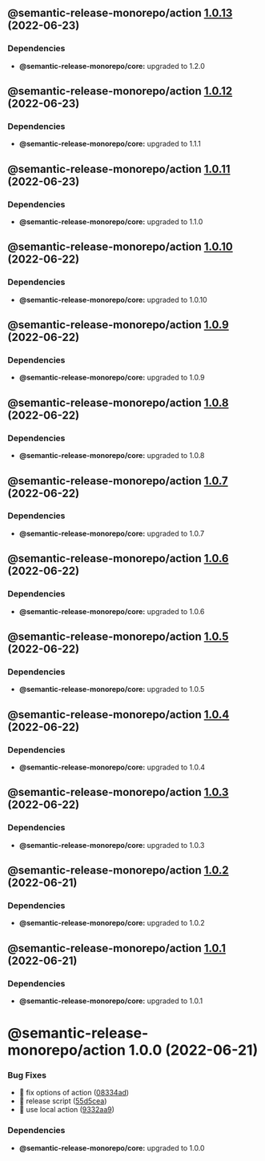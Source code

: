 ## @semantic-release-monorepo/action [1.0.13](https://github.com/bubkoo/semantic-release-monorepo/compare/@semantic-release-monorepo/action@1.0.12...@semantic-release-monorepo/action@1.0.13) (2022-06-23)





### Dependencies

* **@semantic-release-monorepo/core:** upgraded to 1.2.0

## @semantic-release-monorepo/action [1.0.12](https://github.com/bubkoo/semantic-release-monorepo/compare/@semantic-release-monorepo/action@1.0.11...@semantic-release-monorepo/action@1.0.12) (2022-06-23)





### Dependencies

* **@semantic-release-monorepo/core:** upgraded to 1.1.1

## @semantic-release-monorepo/action [1.0.11](https://github.com/bubkoo/semantic-release-monorepo/compare/@semantic-release-monorepo/action@1.0.10...@semantic-release-monorepo/action@1.0.11) (2022-06-23)





### Dependencies

* **@semantic-release-monorepo/core:** upgraded to 1.1.0

## @semantic-release-monorepo/action [1.0.10](https://github.com/bubkoo/semantic-release-monorepo/compare/@semantic-release-monorepo/action@1.0.9...@semantic-release-monorepo/action@1.0.10) (2022-06-22)





### Dependencies

* **@semantic-release-monorepo/core:** upgraded to 1.0.10

## @semantic-release-monorepo/action [1.0.9](https://github.com/bubkoo/semantic-release-monorepo/compare/@semantic-release-monorepo/action@1.0.8...@semantic-release-monorepo/action@1.0.9) (2022-06-22)





### Dependencies

* **@semantic-release-monorepo/core:** upgraded to 1.0.9

## @semantic-release-monorepo/action [1.0.8](https://github.com/bubkoo/semantic-release-monorepo/compare/@semantic-release-monorepo/action@1.0.7...@semantic-release-monorepo/action@1.0.8) (2022-06-22)





### Dependencies

* **@semantic-release-monorepo/core:** upgraded to 1.0.8

## @semantic-release-monorepo/action [1.0.7](https://github.com/bubkoo/semantic-release-monorepo/compare/@semantic-release-monorepo/action@1.0.6...@semantic-release-monorepo/action@1.0.7) (2022-06-22)





### Dependencies

* **@semantic-release-monorepo/core:** upgraded to 1.0.7

## @semantic-release-monorepo/action [1.0.6](https://github.com/bubkoo/semantic-release-monorepo/compare/@semantic-release-monorepo/action@1.0.5...@semantic-release-monorepo/action@1.0.6) (2022-06-22)





### Dependencies

* **@semantic-release-monorepo/core:** upgraded to 1.0.6

## @semantic-release-monorepo/action [1.0.5](https://github.com/bubkoo/semantic-release-monorepo/compare/@semantic-release-monorepo/action@1.0.4...@semantic-release-monorepo/action@1.0.5) (2022-06-22)





### Dependencies

* **@semantic-release-monorepo/core:** upgraded to 1.0.5

## @semantic-release-monorepo/action [1.0.4](https://github.com/bubkoo/semantic-release-monorepo/compare/@semantic-release-monorepo/action@1.0.3...@semantic-release-monorepo/action@1.0.4) (2022-06-22)





### Dependencies

* **@semantic-release-monorepo/core:** upgraded to 1.0.4

## @semantic-release-monorepo/action [1.0.3](https://github.com/bubkoo/semantic-release-monorepo/compare/@semantic-release-monorepo/action@1.0.2...@semantic-release-monorepo/action@1.0.3) (2022-06-22)





### Dependencies

* **@semantic-release-monorepo/core:** upgraded to 1.0.3

## @semantic-release-monorepo/action [1.0.2](https://github.com/bubkoo/semantic-release-monorepo/compare/@semantic-release-monorepo/action@1.0.1...@semantic-release-monorepo/action@1.0.2) (2022-06-21)





### Dependencies

* **@semantic-release-monorepo/core:** upgraded to 1.0.2

## @semantic-release-monorepo/action [1.0.1](https://github.com/bubkoo/semantic-release-monorepo/compare/@semantic-release-monorepo/action@1.0.0...@semantic-release-monorepo/action@1.0.1) (2022-06-21)





### Dependencies

* **@semantic-release-monorepo/core:** upgraded to 1.0.1

# @semantic-release-monorepo/action 1.0.0 (2022-06-21)


### Bug Fixes

* 🐛 fix options of action ([08334ad](https://github.com/bubkoo/semantic-release-monorepo/commit/08334ad1270a150be397035957377b0b73b05e52))
* 🐛 release script ([55d5cea](https://github.com/bubkoo/semantic-release-monorepo/commit/55d5cea279d5ad8d2a510ceb453c1dc7c73bc758))
* 🐛 use local action ([9332aa9](https://github.com/bubkoo/semantic-release-monorepo/commit/9332aa9d2c9ad740ff2ec9f8009a5d0971542477))





### Dependencies

* **@semantic-release-monorepo/core:** upgraded to 1.0.0
